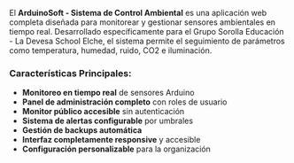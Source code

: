 El **ArduinoSoft - Sistema de Control Ambiental** es una aplicación web completa diseñada para monitorear y gestionar sensores ambientales en tiempo real. Desarrollado específicamente para el Grupo Sorolla Educación - La Devesa School Elche, el sistema permite el seguimiento de parámetros como temperatura, humedad, ruido, CO2 e iluminación.

### Características Principales:
- **Monitoreo en tiempo real** de sensores Arduino
- **Panel de administración completo** con roles de usuario
- **Monitor público accesible** sin autenticación
- **Sistema de alertas configurable** por umbrales
- **Gestión de backups automática**
- **Interfaz completamente responsive** y accesible
- **Configuración personalizable** para la organización
